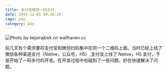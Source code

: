 ```yaml
---
title: 支付宝微信一码支付
date: 2019-12-01 09:26:20
tags: pay
category: pay
---
```


![Photo by kejsirajbek on wallhaven.cc](/alipay-wechatpay-qr.png)

前几天有个需求要将支付宝和微信扫码集中在同一个二维码上面。当时已经上线了微信各种渠道支付（Native，公众号，H5）,支付宝上线了 Native，H5 支付，于是开始了一码多付的开发。在开发过程中也碰到了一些问题，好在快速解决了问题。
<!--more-->

##### 






